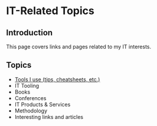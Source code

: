 # IT-Related Topics

## Introduction

This page covers links and pages related to my IT interests.


## Topics

* [Tools I use \(tips, cheatsheets, etc.\)](my-tools/README.md)
* IT Tooling
* Books
* Conferences
* IT Products & Services
* Methodology
* Interesting links and articles
